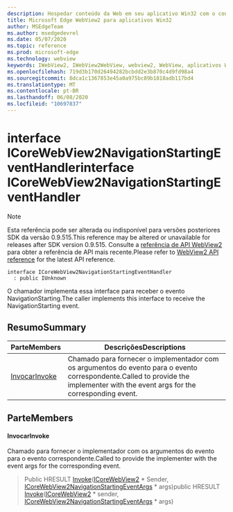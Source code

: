```yaml
---
description: Hospedar conteúdo da Web em seu aplicativo Win32 com o controle WebView2 do Microsoft Edge
title: Microsoft Edge WebView2 para aplicativos Win32
author: MSEdgeTeam
ms.author: msedgedevrel
ms.date: 05/07/2020
ms.topic: reference
ms.prod: microsoft-edge
ms.technology: webview
keywords: IWebView2, IWebView2WebView, webview2, WebView, aplicativos Win32, Win32, Edge, ICoreWebView2, ICoreWebView2Controller, controle do navegador, HTML Edge
ms.openlocfilehash: 719d3b170d26494282bcbdd2e3b870c4d9fd98a4
ms.sourcegitcommit: 8dca1c1367853e45a0a975bc89b1818adb117bd4
ms.translationtype: MT
ms.contentlocale: pt-BR
ms.lasthandoff: 06/08/2020
ms.locfileid: "10697837"
---
```

# <span data-ttu-id="a4467-104">interface ICoreWebView2NavigationStartingEventHandler</span><span class="sxs-lookup"><span data-stu-id="a4467-104">interface ICoreWebView2NavigationStartingEventHandler</span></span> 

> [!NOTE]
> <span data-ttu-id="a4467-105">Esta referência pode ser alterada ou indisponível para versões posteriores SDK da versão 0.9.515.</span><span class="sxs-lookup"><span data-stu-id="a4467-105">This reference may be altered or unavailable for releases after SDK version 0.9.515.</span></span> <span data-ttu-id="a4467-106">Consulte a [referência de API WebView2](../../../webview2-api-reference.md) para obter a referência de API mais recente.</span><span class="sxs-lookup"><span data-stu-id="a4467-106">Please refer to [WebView2 API reference](../../../webview2-api-reference.md) for the latest API reference.</span></span>

```
interface ICoreWebView2NavigationStartingEventHandler
  : public IUnknown
```

<span data-ttu-id="a4467-107">O chamador implementa essa interface para receber o evento NavigationStarting.</span><span class="sxs-lookup"><span data-stu-id="a4467-107">The caller implements this interface to receive the NavigationStarting event.</span></span>

## <span data-ttu-id="a4467-108">Resumo</span><span class="sxs-lookup"><span data-stu-id="a4467-108">Summary</span></span>

 <span data-ttu-id="a4467-109">Parte</span><span class="sxs-lookup"><span data-stu-id="a4467-109">Members</span></span>                        | <span data-ttu-id="a4467-110">Descrições</span><span class="sxs-lookup"><span data-stu-id="a4467-110">Descriptions</span></span>
--------------------------------|---------------------------------------------
[<span data-ttu-id="a4467-111">Invocar</span><span class="sxs-lookup"><span data-stu-id="a4467-111">Invoke</span></span>](#invoke) | <span data-ttu-id="a4467-112">Chamado para fornecer o implementador com os argumentos do evento para o evento correspondente.</span><span class="sxs-lookup"><span data-stu-id="a4467-112">Called to provide the implementer with the event args for the corresponding event.</span></span>

## <span data-ttu-id="a4467-113">Parte</span><span class="sxs-lookup"><span data-stu-id="a4467-113">Members</span></span>

#### <span data-ttu-id="a4467-114">Invocar</span><span class="sxs-lookup"><span data-stu-id="a4467-114">Invoke</span></span> 

<span data-ttu-id="a4467-115">Chamado para fornecer o implementador com os argumentos do evento para o evento correspondente.</span><span class="sxs-lookup"><span data-stu-id="a4467-115">Called to provide the implementer with the event args for the corresponding event.</span></span>

> <span data-ttu-id="a4467-116">Public HRESULT [Invoke](#invoke)([ICoreWebView2](icorewebview2.md) \* Sender, [ICoreWebView2NavigationStartingEventArgs](icorewebview2navigationstartingeventargs.md) \* args)</span><span class="sxs-lookup"><span data-stu-id="a4467-116">public HRESULT [Invoke](#invoke)([ICoreWebView2](icorewebview2.md) \* sender, [ICoreWebView2NavigationStartingEventArgs](icorewebview2navigationstartingeventargs.md) \* args)</span></span>

